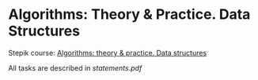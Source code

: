 # Algorithms: Theory & Practice. Data Structures 
Stepik course: [Algorithms: theory & practice. Data structures](https://stepik.org/course/1547/info)

All tasks are described in *statements.pdf*